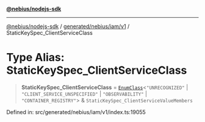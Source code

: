 [**@nebius/nodejs-sdk**](../../../../../README.md)

---

[@nebius/nodejs-sdk](../../../../../README.md) / [generated/nebius/iam/v1](../README.md) / StaticKeySpec_ClientServiceClass

# Type Alias: StaticKeySpec_ClientServiceClass

> **StaticKeySpec_ClientServiceClass** = [`EnumClass`](../../../../../runtime/protos/enum/type-aliases/EnumClass.md)\<`"UNRECOGNIZED"` \| `"CLIENT_SERVICE_UNSPECIFIED"` \| `"OBSERVABILITY"` \| `"CONTAINER_REGISTRY"`\> & `StaticKeySpec_ClientServiceValueMembers`

Defined in: src/generated/nebius/iam/v1/index.ts:19055
